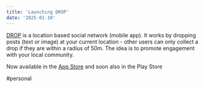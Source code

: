 ```yaml
---
title: 'Launching DROP'
date: '2025-01-10'
---
```

[DROP](https://drop.digger.lol/) is a location based social network (mobile app). It works by dropping posts (text or image) at your current location - other users can only collect a drop if they are within a radius of 50m. The idea is to promote engagement with your local community.

Now available in the [App Store](https://apps.apple.com/de/app/drop-gps-social-net/id6742256570?l=en-GB) and soon also in the Play Store

#personal

